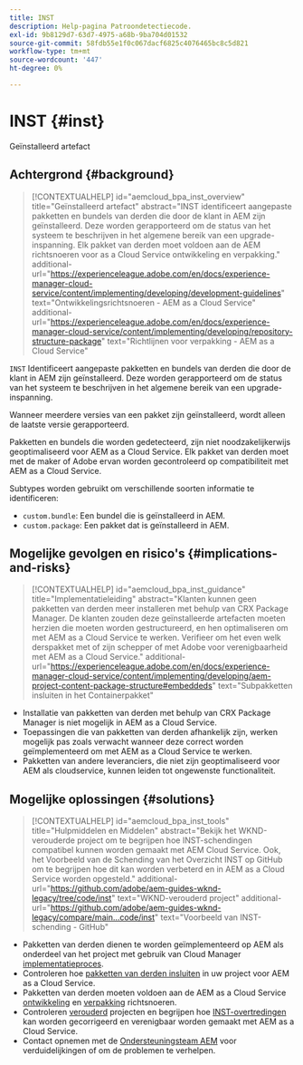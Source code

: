 ```yaml
---
title: INST
description: Help-pagina Patroondetectiecode.
exl-id: 9b8129d7-63d7-4975-a68b-9ba704d01532
source-git-commit: 58fdb55e1f0c067dacf6825c4076465bc8c5d821
workflow-type: tm+mt
source-wordcount: '447'
ht-degree: 0%

---
```


# INST {#inst}

Geïnstalleerd artefact

## Achtergrond {#background}

>[!CONTEXTUALHELP]
>id="aemcloud_bpa_inst_overview"
>title="Geïnstalleerd artefact"
>abstract="INST identificeert aangepaste pakketten en bundels van derden die door de klant in AEM zijn geïnstalleerd. Deze worden gerapporteerd om de status van het systeem te beschrijven in het algemene bereik van een upgrade-inspanning. Elk pakket van derden moet voldoen aan de AEM richtsnoeren voor as a Cloud Service ontwikkeling en verpakking."
>additional-url="https://experienceleague.adobe.com/en/docs/experience-manager-cloud-service/content/implementing/developing/development-guidelines" text="Ontwikkelingsrichtsnoeren - AEM as a Cloud Service"
>additional-url="https://experienceleague.adobe.com/en/docs/experience-manager-cloud-service/content/implementing/developing/repository-structure-package" text="Richtlijnen voor verpakking - AEM as a Cloud Service"

`INST`  Identificeert aangepaste pakketten en bundels van derden die door de klant in AEM zijn geïnstalleerd. Deze worden gerapporteerd om de status van het systeem te beschrijven in het algemene bereik van een upgrade-inspanning.

Wanneer meerdere versies van een pakket zijn geïnstalleerd, wordt alleen de laatste versie gerapporteerd.

Pakketten en bundels die worden gedetecteerd, zijn niet noodzakelijkerwijs geoptimaliseerd voor AEM as a Cloud Service. Elk pakket van derden moet met de maker of Adobe ervan worden gecontroleerd op compatibiliteit met AEM as a Cloud Service.

Subtypes worden gebruikt om verschillende soorten informatie te identificeren:

* `custom.bundle`: Een bundel die is geïnstalleerd in AEM.
* `custom.package`: Een pakket dat is geïnstalleerd in AEM.

## Mogelijke gevolgen en risico&#39;s {#implications-and-risks}

>[!CONTEXTUALHELP]
>id="aemcloud_bpa_inst_guidance"
>title="Implementatieleiding"
>abstract="Klanten kunnen geen pakketten van derden meer installeren met behulp van CRX Package Manager. De klanten zouden deze geïnstalleerde artefacten moeten herzien die moeten worden gestructureerd, en hen optimaliseren om met AEM as a Cloud Service te werken. Verifieer om het even welk derspakket met of zijn schepper of met Adobe voor verenigbaarheid met AEM as a Cloud Service."
>additional-url="https://experienceleague.adobe.com/en/docs/experience-manager-cloud-service/content/implementing/developing/aem-project-content-package-structure#embeddeds" text="Subpakketten insluiten in het Containerpakket"


* Installatie van pakketten van derden met behulp van CRX Package Manager is niet mogelijk in AEM as a Cloud Service.
* Toepassingen die van pakketten van derden afhankelijk zijn, werken mogelijk pas zoals verwacht wanneer deze correct worden geïmplementeerd om met AEM as a Cloud Service te werken.
* Pakketten van andere leveranciers, die niet zijn geoptimaliseerd voor AEM als cloudservice, kunnen leiden tot ongewenste functionaliteit.

## Mogelijke oplossingen {#solutions}

>[!CONTEXTUALHELP]
>id="aemcloud_bpa_inst_tools"
>title="Hulpmiddelen en Middelen"
>abstract="Bekijk het WKND-verouderde project om te begrijpen hoe INST-schendingen compatibel kunnen worden gemaakt met AEM Cloud Service. Ook, het Voorbeeld van de Schending van het Overzicht INST op GitHub om te begrijpen hoe dit kan worden verbeterd en in AEM as a Cloud Service worden opgesteld."
>additional-url="https://github.com/adobe/aem-guides-wknd-legacy/tree/code/inst" text="WKND-verouderd project"
>additional-url="https://github.com/adobe/aem-guides-wknd-legacy/compare/main...code/inst" text="Voorbeeld van INST-schending - GitHub"

* Pakketten van derden dienen te worden geïmplementeerd op AEM als onderdeel van het project met gebruik van Cloud Manager [implementatieproces](https://experienceleague.adobe.com/en/docs/experience-manager-cloud-service/content/implementing/using-cloud-manager/deploy-code#deployment-process).
* Controleren hoe [pakketten van derden insluiten](https://experienceleague.adobe.com/en/docs/experience-manager-cloud-service/content/implementing/developing/aem-project-content-package-structure#embedding-3rd-party-packages) in uw project voor AEM as a Cloud Service.
* Pakketten van derden moeten voldoen aan de AEM as a Cloud Service [ontwikkeling](https://experienceleague.adobe.com/en/docs/experience-manager-cloud-service/content/implementing/developing/development-guidelines) en [verpakking](https://experienceleague.adobe.com/en/docs/experience-manager-cloud-service/content/implementing/developing/repository-structure-package) richtsnoeren.
* Controleren [verouderd](https://github.com/adobe/aem-guides-wknd-legacy/tree/code/inst) projecten en begrijpen hoe [INST-overtredingen](https://github.com/adobe/aem-guides-wknd-legacy/compare/main...code/inst) kan worden gecorrigeerd en verenigbaar worden gemaakt met AEM as a Cloud Service.
* Contact opnemen met de [Ondersteuningsteam AEM](https://helpx.adobe.com/enterprise/using/support-for-experience-cloud.html) voor verduidelijkingen of om de problemen te verhelpen.
